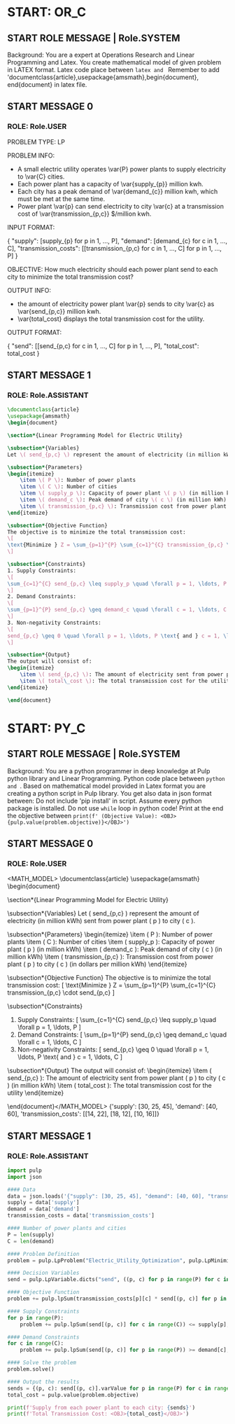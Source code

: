 # START: OR_C 
## START ROLE MESSAGE | Role.SYSTEM 
Background: You are a expert at Operations Research and Linear Programming and Latex. You create mathematical model of given problem in LATEX format. Latex code place between ```latex and ``` Remember to add 'documentclass{article},usepackage{amsmath},begin{document}, end{document} in latex file. 
## START MESSAGE 0 
### ROLE: Role.USER
<DESCRIPTION>
PROBLEM TYPE: LP

PROBLEM INFO:

- A small electric utility operates \var{P} power plants to supply electricity to \var{C} cities.
- Each power plant has a capacity of \var{supply_{p}} million kwh.
- Each city has a peak demand of \var{demand_{c}} million kwh, which must be met at the same time.
- Power plant \var{p} can send electricity to city \var{c} at a transmission cost of \var{transmission_{p,c}} $/million kwh.

INPUT FORMAT: 

{
    "supply": [supply_{p} for p in 1, ..., P],
    "demand": [demand_{c} for c in 1, ..., C],
    "transmission_costs": [[transmission_{p,c} for c in 1, ..., C] for p in 1, ..., P]
}

OBJECTIVE: How much electricity should each power plant send to each city to minimize the total transmission cost?

OUTPUT INFO:

- the amount of electricity power plant \var{p} sends to city \var{c} as \var{send_{p,c}} million kwh.
- \var{total_cost} displays the total transmission cost for the utility.

OUTPUT FORMAT:

{
    "send": [[send_{p,c} for c in 1, ..., C] for p in 1, ..., P],
    "total_cost": total_cost
}

</DESCRIPTION>


## START MESSAGE 1 
### ROLE: Role.ASSISTANT
```latex
\documentclass{article}
\usepackage{amsmath}
\begin{document}

\section*{Linear Programming Model for Electric Utility}

\subsection*{Variables}
Let \( send_{p,c} \) represent the amount of electricity (in million kWh) sent from power plant \( p \) to city \( c \).

\subsection*{Parameters}
\begin{itemize}
    \item \( P \): Number of power plants
    \item \( C \): Number of cities
    \item \( supply_p \): Capacity of power plant \( p \) (in million kWh)
    \item \( demand_c \): Peak demand of city \( c \) (in million kWh)
    \item \( transmission_{p,c} \): Transmission cost from power plant \( p \) to city \( c \) (in dollars per million kWh)
\end{itemize}

\subsection*{Objective Function}
The objective is to minimize the total transmission cost:
\[
\text{Minimize } Z = \sum_{p=1}^{P} \sum_{c=1}^{C} transmission_{p,c} \cdot send_{p,c}
\]

\subsection*{Constraints}
1. Supply Constraints:
\[
\sum_{c=1}^{C} send_{p,c} \leq supply_p \quad \forall p = 1, \ldots, P
\]
2. Demand Constraints:
\[
\sum_{p=1}^{P} send_{p,c} \geq demand_c \quad \forall c = 1, \ldots, C
\]
3. Non-negativity Constraints:
\[
send_{p,c} \geq 0 \quad \forall p = 1, \ldots, P \text{ and } c = 1, \ldots, C
\]

\subsection*{Output}
The output will consist of:
\begin{itemize}
    \item \( send_{p,c} \): The amount of electricity sent from power plant \( p \) to city \( c \) (in million kWh)
    \item \( total\_cost \): The total transmission cost for the utility
\end{itemize}

\end{document}
```

# START: PY_C 
## START ROLE MESSAGE | Role.SYSTEM 
Background: You are a python programmer in deep knowledge at Pulp python library and Linear Programming. Python code place between ```python and ```. Based on mathematical model provided in Latex format you are creating a python script in Pulp library. You get also data in json format between: <DATA></DATA> Do not include 'pip install' in script. Assume every python package is installed. Do not use `while` loop in python code! Print at the end the objective between <OBJ></OBJ> `print(f' (Objective Value): <OBJ>{pulp.value(problem.objective)}</OBJ>')` 
## START MESSAGE 0 
### ROLE: Role.USER
<MATH_MODEL>
\documentclass{article}
\usepackage{amsmath}
\begin{document}

\section*{Linear Programming Model for Electric Utility}

\subsection*{Variables}
Let \( send_{p,c} \) represent the amount of electricity (in million kWh) sent from power plant \( p \) to city \( c \).

\subsection*{Parameters}
\begin{itemize}
    \item \( P \): Number of power plants
    \item \( C \): Number of cities
    \item \( supply_p \): Capacity of power plant \( p \) (in million kWh)
    \item \( demand_c \): Peak demand of city \( c \) (in million kWh)
    \item \( transmission_{p,c} \): Transmission cost from power plant \( p \) to city \( c \) (in dollars per million kWh)
\end{itemize}

\subsection*{Objective Function}
The objective is to minimize the total transmission cost:
\[
\text{Minimize } Z = \sum_{p=1}^{P} \sum_{c=1}^{C} transmission_{p,c} \cdot send_{p,c}
\]

\subsection*{Constraints}
1. Supply Constraints:
\[
\sum_{c=1}^{C} send_{p,c} \leq supply_p \quad \forall p = 1, \ldots, P
\]
2. Demand Constraints:
\[
\sum_{p=1}^{P} send_{p,c} \geq demand_c \quad \forall c = 1, \ldots, C
\]
3. Non-negativity Constraints:
\[
send_{p,c} \geq 0 \quad \forall p = 1, \ldots, P \text{ and } c = 1, \ldots, C
\]

\subsection*{Output}
The output will consist of:
\begin{itemize}
    \item \( send_{p,c} \): The amount of electricity sent from power plant \( p \) to city \( c \) (in million kWh)
    \item \( total\_cost \): The total transmission cost for the utility
\end{itemize}

\end{document}</MATH_MODEL>
<DATA>
{'supply': [30, 25, 45], 'demand': [40, 60], 'transmission_costs': [[14, 22], [18, 12], [10, 16]]}</DATA>


## START MESSAGE 1 
### ROLE: Role.ASSISTANT
```python
import pulp
import json

#### Data
data = json.loads('{"supply": [30, 25, 45], "demand": [40, 60], "transmission_costs": [[14, 22], [18, 12], [10, 16]]}')
supply = data['supply']
demand = data['demand']
transmission_costs = data['transmission_costs']

#### Number of power plants and cities
P = len(supply)
C = len(demand)

#### Problem Definition
problem = pulp.LpProblem("Electric_Utility_Optimization", pulp.LpMinimize)

#### Decision Variables
send = pulp.LpVariable.dicts("send", ((p, c) for p in range(P) for c in range(C)), lowBound=0)

#### Objective Function
problem += pulp.lpSum(transmission_costs[p][c] * send[(p, c)] for p in range(P) for c in range(C)), "Total_Transmission_Cost"

#### Supply Constraints
for p in range(P):
    problem += pulp.lpSum(send[(p, c)] for c in range(C)) <= supply[p], f"Supply_Constraint_for_Plant_{p}"

#### Demand Constraints
for c in range(C):
    problem += pulp.lpSum(send[(p, c)] for p in range(P)) >= demand[c], f"Demand_Constraint_for_City_{c}"

#### Solve the problem
problem.solve()

#### Output the results
sends = {(p, c): send[(p, c)].varValue for p in range(P) for c in range(C)}
total_cost = pulp.value(problem.objective)

print(f'Supply from each power plant to each city: {sends}')
print(f'Total Transmission Cost: <OBJ>{total_cost}</OBJ>')
```

